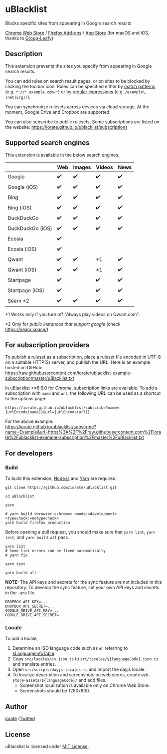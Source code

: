 # uBlacklist

Blocks specific sites from appearing in Google search results

[Chrome Web Store](https://chrome.google.com/webstore/detail/ublacklist/pncfbmialoiaghdehhbnbhkkgmjanfhe) / [Firefox Add-ons](https://addons.mozilla.org/en-US/firefox/addon/ublacklist/) / [App Store](https://apps.apple.com/us/app/ublacklist-for-safari/id1547912640) (for macOS and iOS, thanks to [Group-Leafy](https://github.com/HoneyLuka/uBlacklist/tree/safari-port/safari-project))

## Description

This extension prevents the sites you specify from appearing in Google search results.

You can add rules on search result pages, or on sites to be blocked by clicking the toolbar icon. Rules can be specified either by [match patterns](https://developer.mozilla.org/en-us/docs/mozilla/add-ons/webextensions/match_patterns) (e.g. `*://*.example.com/*`) or by [regular expressions](https://developer.mozilla.org/en-us/docs/web/javascript/guide/regular_expressions) (e.g. `/example\.(net|org)/`).

You can synchronize rulesets across devices via cloud storage. At the moment, Google Drive and Dropbox are supported.

You can also subscribe to public rulesets. Some subscriptions are listed on the website:
https://iorate.github.io/ublacklist/subscriptions

## Supported search engines

This extension is available in the below search engines.

|                                | Web                | Images             | Videos             | News               |
| -------------------------------| ------------------ | ------------------ | ------------------ | ------------------ |
| Google                         | :heavy_check_mark: | :heavy_check_mark: | :heavy_check_mark: | :heavy_check_mark: |
| Google (iOS)                   | :heavy_check_mark: | :heavy_check_mark: | :heavy_check_mark: | :heavy_check_mark: |
| Bing                           | :heavy_check_mark: | :heavy_check_mark: | :heavy_check_mark: | :heavy_check_mark: |
| Bing (iOS)                     | :heavy_check_mark: | :heavy_check_mark: | :heavy_check_mark: | :heavy_check_mark: |
| DuckDuckGo                     | :heavy_check_mark: | :heavy_check_mark: | :heavy_check_mark: | :heavy_check_mark: |
| DuckDuckGo (iOS)               | :heavy_check_mark: | :heavy_check_mark: | :heavy_check_mark: | :heavy_check_mark: |
| Ecosia                         | :heavy_check_mark: |                    |                    |                    |
| Ecosia (iOS)                   | :heavy_check_mark: |                    |                    |                    |
| Qwant                          | :heavy_check_mark: | :heavy_check_mark: | \*1                | :heavy_check_mark: |
| Qwant (iOS)                    | :heavy_check_mark: | :heavy_check_mark: | \*1                | :heavy_check_mark: |
| Startpage                      | :heavy_check_mark: |                    | :heavy_check_mark: | :heavy_check_mark: |
| Startpage (iOS)                | :heavy_check_mark: |                    | :heavy_check_mark: | :heavy_check_mark: |
| Searx \*2                      | :heavy_check_mark: | :heavy_check_mark: | :heavy_check_mark: | :heavy_check_mark: |

\*1 Works only if you turn off "Always play videos on Qwant.com".

\*2 Only for *public instances that support google* (check https://searx.space/). 


## For subscription providers

To publish a ruleset as a subscription, place a ruleset file encoded in UTF-8 on a suitable HTTP(S) server, and publish the URL. Here is an example hosted on GitHub:<br>
https://raw.githubusercontent.com/iorate/ublacklist-example-subscription/master/uBlacklist.txt

In uBlacklist >=6.6.0 for _Chrome_, subscription links are available. To add a subscription with `name` and `url`, the following URL can be used as a shortcut to the options page:

```
https://iorate.github.io/ublacklist/subscribe?name={urlEncode(name)}&url={urlEncode(url)}
```

For the above example:<br>
https://iorate.github.io/ublacklist/subscribe?name=Example&url=https%3A%2F%2Fraw.githubusercontent.com%2Fiorate%2Fublacklist-example-subscription%2Fmaster%2FuBlacklist.txt

## For developers

### Build

To build this extension, [Node.js](https://nodejs.org/en/) and [Yarn](https://yarnpkg.com/) are required.

```shell
git clone https://github.com/iorate/uBlacklist.git

cd uBlacklist

yarn

# yarn build <browser:=chrome> <mode:=development> <typecheck:=notypecheck>
yarn build firefox production
```

Before opening a pull request, you should make sure that `yarn lint`, `yarn test`, and `yarn build-all` pass.

```shell
yarn lint
# Some lint errors can be fixed automatically
# yarn fix

yarn test

yarn build-all
```

**NOTE:** The API keys and secrets for the sync feature are not included in this repository. To develop the sync feature, set your own API keys and secrets in the `.env` file.

```
DROPBOX_API_KEY=...
DROPBOX_API_SECRET=...
GOOGLE_DRIVE_API_KEY=...
GOOGLE_DRIVE_API_SECRET=...
```

### Locale

To add a locale,

1. Determine an ISO language code such as `en` referring to [kLanguageInfoTable](https://src.chromium.org/viewvc/chrome/trunk/src/third_party/cld/languages/internal/languages.cc).
1. Copy `src/locales/en.json.ts` to `src/locales/${languageCode}.json.ts` and translate entries.
1. Open `src/scripts/dayjs-locales.ts` and import the dayjs locale.
1. To localize description and screenshots on web stores, create `web-store-assets/${languageCode}/` and add files.
   - Screenshot localization is available only on Chrome Web Store.
   - Screenshots should be 1280x800.

## Author

[iorate](https://github.com/iorate) ([Twitter](https://twitter.com/iorate))

## License

uBlacklist is licensed under [MIT License](LICENSE.txt).

